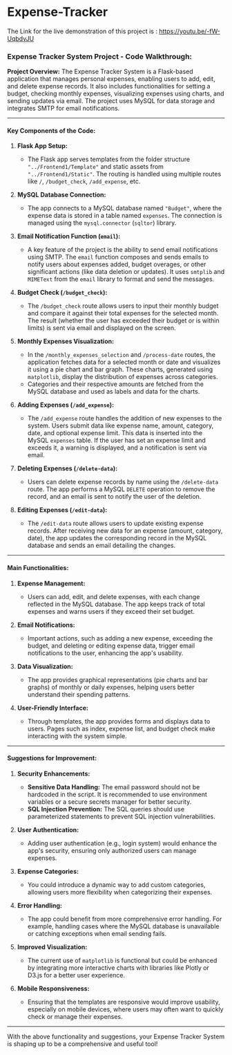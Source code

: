 # Expense-Tracker
The Link for the live demonstration of this project is :  https://youtu.be/-fW-UqbdvJU


### Expense Tracker System Project - Code Walkthrough:

**Project Overview:**
The Expense Tracker System is a Flask-based application that manages personal expenses, enabling users to add, edit, and delete expense records. It also includes functionalities for setting a budget, checking monthly expenses, visualizing expenses using charts, and sending updates via email. The project uses MySQL for data storage and integrates SMTP for email notifications.

---

#### Key Components of the Code:

1. **Flask App Setup:**
   - The Flask app serves templates from the folder structure `"../Frontend1/Template"` and static assets from `"../Frontend1/Static"`. The routing is handled using multiple routes like `/`, `/budget_check`, `/add_expense`, etc.

2. **MySQL Database Connection:**
   - The app connects to a MySQL database named `"Budget"`, where the expense data is stored in a table named `expenses`. The connection is managed using the `mysql.connector` (`sqltor`) library.

3. **Email Notification Function (`email`):**
   - A key feature of the project is the ability to send email notifications using SMTP. The `email` function composes and sends emails to notify users about expenses added, budget overages, or other significant actions (like data deletion or updates). It uses `smtplib` and `MIMEText` from the `email` library to format and send the messages.

4. **Budget Check (`/budget_check`):**
   - The `/budget_check` route allows users to input their monthly budget and compare it against their total expenses for the selected month. The result (whether the user has exceeded their budget or is within limits) is sent via email and displayed on the screen.

5. **Monthly Expenses Visualization:**
   - In the `/monthly_expenses_selection` and `/process-date` routes, the application fetches data for a selected month or date and visualizes it using a pie chart and bar graph. These charts, generated using `matplotlib`, display the distribution of expenses across categories.
   - Categories and their respective amounts are fetched from the MySQL database and used as labels and data for the charts.

6. **Adding Expenses (`/add_expense`):**
   - The `/add_expense` route handles the addition of new expenses to the system. Users submit data like expense name, amount, category, date, and optional expense limit. This data is inserted into the MySQL `expenses` table. If the user has set an expense limit and exceeds it, a warning is displayed, and a notification is sent via email.

7. **Deleting Expenses (`/delete-data`):**
   - Users can delete expense records by name using the `/delete-data` route. The app performs a MySQL `DELETE` operation to remove the record, and an email is sent to notify the user of the deletion.

8. **Editing Expenses (`/edit-data`):**
   - The `/edit-data` route allows users to update existing expense records. After receiving new data for an expense (amount, category, date), the app updates the corresponding record in the MySQL database and sends an email detailing the changes.

---

#### Main Functionalities:

1. **Expense Management:**
   - Users can add, edit, and delete expenses, with each change reflected in the MySQL database. The app keeps track of total expenses and warns users if they exceed their set budget.

2. **Email Notifications:**
   - Important actions, such as adding a new expense, exceeding the budget, and deleting or editing expense data, trigger email notifications to the user, enhancing the app's usability.

3. **Data Visualization:**
   - The app provides graphical representations (pie charts and bar graphs) of monthly or daily expenses, helping users better understand their spending patterns.

4. **User-Friendly Interface:**
   - Through templates, the app provides forms and displays data to users. Pages such as index, expense list, and budget check make interacting with the system simple.

---

#### Suggestions for Improvement:

1. **Security Enhancements:**
   - **Sensitive Data Handling:** The email password should not be hardcoded in the script. It is recommended to use environment variables or a secure secrets manager for better security.
   - **SQL Injection Prevention:** The SQL queries should use parameterized statements to prevent SQL injection vulnerabilities.

2. **User Authentication:**
   - Adding user authentication (e.g., login system) would enhance the app's security, ensuring only authorized users can manage expenses.

3. **Expense Categories:**
   - You could introduce a dynamic way to add custom categories, allowing users more flexibility when categorizing their expenses.

4. **Error Handling:**
   - The app could benefit from more comprehensive error handling. For example, handling cases where the MySQL database is unavailable or catching exceptions when email sending fails.

5. **Improved Visualization:**
   - The current use of `matplotlib` is functional but could be enhanced by integrating more interactive charts with libraries like Plotly or D3.js for a better user experience.

6. **Mobile Responsiveness:**
   - Ensuring that the templates are responsive would improve usability, especially on mobile devices, where users may often want to quickly check or manage their expenses.

---

With the above functionality and suggestions, your Expense Tracker System is shaping up to be a comprehensive and useful tool!
